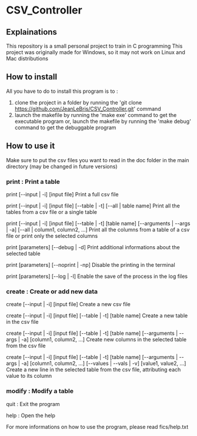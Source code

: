# CSV_Controller

## Explainations

This repository is a small personal project to train in C programming
This project was originally made for Windows, so it may not work on Linux and Mac distributions

## How to install

All you have to do to install this program is to :
  1. clone the project in a folder by running the 'git clone https://github.com/JeanLeBris/CSV_Controller.git' command
  2. launch the makefile by running the 'make exe' command to get the executable program or,
     launch the makefile by running the 'make debug' command to get the debuggable program

## How to use it

Make sure to put the csv files you want to read in the doc folder in the main directory (may be changed in future versions)

### print : Print a table

print [--input | -i] [input file]
	Print a full csv file

print [--input | -i] [input file] [--table | -t] [--all | table name]
	Print all the tables from a csv file or a single table

print [--input | -i] [input file] [--table | -t] [table name] [--arguments | --args | -a] [--all | column1, column2, ...]
	Print all the columns from a table of a csv file or print only the selected columns

print [parameters] [--debug | -d]
	Print additional informations about the selected table

print [parameters] [--noprint | -np] 
	Disable the printing in the terminal

print [parameters] [--log | -l]
	Enable the save of the process in the log files

### create : Create or add new data

create [--input | -i] [input file]
	Create a new csv file

create [--input | -i] [input file] [--table | -t] [table name]
	Create a new table in the csv file

create [--input | -i] [input file] [--table | -t] [table name] [--arguments | --args | -a] [column1, column2, ...]
	Create new columns in the selected table from the csv file

create [--input | -i] [input file] [--table | -t] [table name] [--arguments | --args | -a] [column1, column2, ...] [--values | --vals | -v] [value1, value2, ...]
	Create a new line in the selected table from the csv file, attributing each value to its column

### modify : Modify a table

quit : Exit the program

help : Open the help

For more informations on how to use the program, please read fics/help.txt
